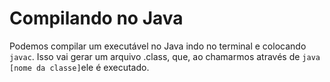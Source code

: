 # Compilando no Java
Podemos compilar um executável no Java indo no terminal e colocando `javac`. Isso vai gerar um arquivo .class, que, ao chamarmos através de `java [nome da classe]`ele é executado.